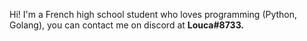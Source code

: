 Hi! I'm a French high school student who loves programming (Python, Golang), you can contact me on discord at **Louca#8733.**
